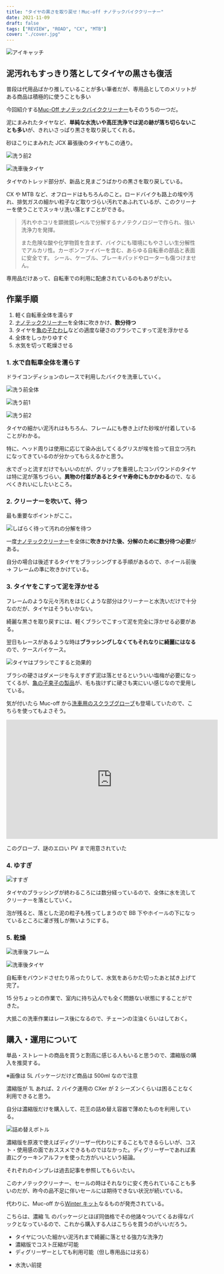 ```yaml
---
title: "タイヤの黒さを取り戻せ！Muc-off ナノテックバイククリーナー"
date: 2021-11-09
draft: false
tags: ["REVIEW", "ROAD", "CX", "MTB"]
cover: "./cover.jpg"
---
```


![アイキャッチ](./eyecatch.jpg)

## 泥汚れもすっきり落としてタイヤの黒さも復活

普段は代用品ばかり推していることが多い筆者だが、専用品としてのメリットがある商品は積極的に使うことも多い

今回紹介する[Muc-Off ナノテックバイククリーナー](https://amzn.to/3GZvYpO)もそのうちの一つだ。

<LinkBox url="https://www.amazon.co.jp/gp/product/B07T1YW9BW/" isAmazonLink />

泥にまみれたタイヤなど、**単純な水洗いや高圧洗浄では泥の跡が落ち切らないことも多い**が、きれいさっぱり黒さを取り戻してくれる。

砂ほこりにまみれた JCX 幕張後のタイヤもこの通り。

![洗う前2](./before_tyre.jpg)

![洗車後タイヤ](./after_tyre.jpg)

タイヤのトレッド部分が、新品と見まごうばかりの黒さを取り戻している。

CX や MTB など、オフロードはもちろんのこと。ロードバイクも路上の埃や汚れ、排気ガスの細かい粒子など取りづらい汚れであふれているが、このクリーナーを使うことでスッキリ洗い落とすことができる。

> 汚れやホコリを顕微鏡レベルで分解するナノテクノロジーで作られ、強い洗浄力を発揮。
>
> また危険な酸や化学物質を含まず、バイクにも環境にもやさしい生分解性でアルカリ性。カーボンファイバーを含む、あらゆる自転車の部品と表面に安全です。 シール、ケーブル、ブレーキパッドやローターも傷つけません。

専用品だけあって、自転車での利用に配慮されているのもありがたい。

## 作業手順

1. 軽く自転車全体を濡らす
2. [ナノテッククリーナー](https://amzn.to/3GZvYpO)を全体に吹きかけ、**数分待つ**
3. タイヤを[亀の子たわし](https://amzn.to/30aQ93B)などの適度な硬さのブラシでこすって泥を浮かせる
4. 全体をしっかりゆすぐ
5. 水気を切って乾燥させる

### 1. 水で自転車全体を濡らす

ドライコンディションのレースで利用したバイクを洗車していく。

![洗う前全体](./before.jpg)

![洗う前1](./before_front.jpg)

![洗う前2](./before_tyre.jpg)

タイヤの細かい泥汚れはもちろん、フレームにも巻き上げた砂埃が付着していることがわかる。

特に、ヘッド周りは使用に応じて染み出してくるグリスが埃を拾って目立つ汚れになってきているのが分かってもらえるかと思う。

水でざっと流すだけでもいいのだが、グリップを重視したコンパウンドのタイヤは特に泥が落ちづらい。**異物の付着があるとタイヤ寿命にもかかわる**ので、なるべくきれいにしたいところ。

### 2. クリーナーを吹いて、待つ

最も重要なポイントがここ。

![しばらく待って汚れの分解を待つ](./soap.jpg)

一度[ナノテッククリーナー](https://amzn.to/3GZvYpO)を全体に**吹きかけた後、分解のために数分待つ必要**がある。

自分の場合は後述するタイヤをブラッシングする手順があるので、ホイール前後 → フレームの準に吹きかけている。

### 3. タイヤをこすって泥を浮かせる

フレームのような元々汚れをはじくような部分はクリーナーと水洗いだけで十分なのだが、タイヤはそうもいかない。

綺麗な黒さを取り戻すには、軽くブラシでこすって泥を完全に浮かせる必要がある。

翌日もレースがあるような時は**ブラッシングしなくてもそれなりに綺麗にはなる**ので、ケースバイケース。

![タイヤはブラシでこすると効果的](./brush_tyre.jpg)

ブラシの硬さはダメージを与えすぎず泥は落とせるといういい塩梅が必要になってくるが、[亀の子束子の製品](https://amzn.to/3H1mEBS)が、毛も抜けずに硬さも実にいい感じなので愛用している。

<LinkBox url="https://www.amazon.co.jp/gp/product/B01LZ4WFNF/" isAmazonLink />

気が付いたら Muc-off から[洗車用のスクラブグローブ](https://amzn.to/3c6tZSB)も登場していたので、こちらを使ってもよさそう。

<LinkBox url="https://www.amazon.co.jp/gp/product/B09KL22CKH/" isAmazonLink />

<iframe width="560" height="315" src="https://www.youtube.com/embed/fEcIikdl6yE" title="YouTube video player" frameborder="0" allow="accelerometer; autoplay; clipboard-write; encrypted-media; gyroscope; picture-in-picture" allowfullscreen></iframe>

このグローブ、謎のエロい PV まで用意されていた

### 4. ゆすぎ

![すすぎ](./susugi.jpg)

タイヤのブラッシングが終わるころには数分経っているので、全体に水を流してクリーナーを落としていく。

泡が残ると、落とした泥の粒子も残ってしまうので BB 下やホイールの下になっているところに濯ぎ残しが無いようにする。

### 5. 乾燥

![洗車後フレーム](./after_frame.jpg)

![洗車後タイヤ](./after_tyre.jpg)

自転車をバウンドさせたり吊ったりして、水気をあらかた切ったあと拭き上げて完了。

15 分ちょっとの作業で、室内に持ち込んでも全く問題ない状態にすることができた。

大抵この洗車作業はレース後になるので、チェーンの注油くらいはしておく。

## 購入・運用について

単品・ストレートの商品を買うと割高に感じる人もいると思うので、濃縮版の購入を推奨する。

<LinkBox url="https://www.amazon.co.jp/gp/product/B07T22FKHB/" isAmazonLink />

※画像は 5L パッケージだけど商品は 500ml なので注意

<LinkBox url="https://www.wiggle.jp/muc-off-%E6%BF%83%E7%B8%AE%E3%83%90%E3%82%A4%E3%82%AF%E3%82%AF%E3%83%AA%E3%83%BC%E3%83%8A%E3%83%BC-1l-" />

濃縮版が 1L あれば、2 バイク運用の CXer が 2 シーズンくらいは困ることなく利用できると思う。

自分は濃縮版だけを購入して、花王の詰め替え容器で薄めたものを利用している。

![詰め替えボトル](./bottle.jpg)

<LinkBox url="https://www.amazon.co.jp/gp/product/B0091FWSUA/" isAmazonLink />

濃縮版を原液で使えばディグリーザー代わりにすることもできるらしいが、コスト・使用感の面でおススメできるものではなかった。ディグリーザーであれば素直にグゥーキンアルファを使った方がいいという結論。

それぞれのインプレは過去記事を参照してもらいたい。

<LinkBox url="https://blog.gensobunya.net/post/2020/03/nanotech_degrease/" />

<LinkBox url="https://blog.gensobunya.net/post/2020/03/ghakinalpha/" />

このナノテッククリーナー、セールの時はそれなりに安く売られていることも多いのだが、昨今の品不足に伴いセールには期待できない状況が続いている。

代わりに、Muc-off から[Winter キット](https://www.wiggle.jp/muc-off-%E3%82%A6%E3%82%A3%E3%83%B3%E3%82%BF%E3%83%BC%E3%82%A8%E3%83%83%E3%82%BB%E3%83%B3%E3%82%B7%E3%83%A3%E3%83%AB%E3%82%AD%E3%83%83%E3%83%88)なるものが発売されている。

こちらは、濃縮 1L のパッケージとほぼ同価格でその他諸々ついてくるお得なパックとなっているので、これから購入する人はこちらを買うのがいいだろう。

<PositiveBox>

- タイヤについた細かい泥汚れまで綺麗に落とせる強力な洗浄力
- 濃縮版でコスト圧縮が可能
- ディグリーザーとしても利用可能（但し専用品には劣る）

</PositiveBox>

<NegativeBox>

- 水洗い前提

</NegativeBox>

<LinkBox url="https://www.wiggle.jp/muc-off-%E3%82%A6%E3%82%A3%E3%83%B3%E3%82%BF%E3%83%BC%E3%82%A8%E3%83%83%E3%82%BB%E3%83%B3%E3%82%B7%E3%83%A3%E3%83%AB%E3%82%AD%E3%83%83%E3%83%88" />
